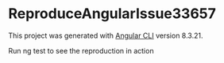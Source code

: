 # ReproduceAngularIssue33657

This project was generated with [Angular CLI](https://github.com/angular/angular-cli) version 8.3.21.

Run ng test to see the reproduction in action
